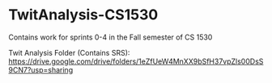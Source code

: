 # TwitAnalysis-CS1530
Contains work for sprints 0-4 in the Fall semester of CS 1530

Twit Analysis Folder (Contains SRS): https://drive.google.com/drive/folders/1eZfUeW4MnXX9bSfH37vpZls00DsS9CN7?usp=sharing

